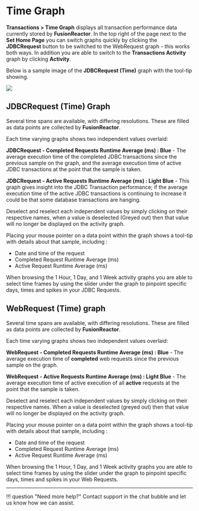 # Time Graph

**Transactions &gt; Time Graph** displays all transaction performance
data currently stored by **FusionReactor**. In the top right of the page
next to the **Set Home Page** you can switch graphs quickly by clicking
the **JDBCRequest** button to be switched to the WebRequest graph - this
works both ways. In addition you are able to switch to the **Transactions
Activity** graph by clicking **Activity**.

Below is a sample image of the **JDBCRequest (Time)** graph with the tool-tip
showing.

![](/frdocs/attachments/245550770/245550786.png)


## JDBCRequest (Time) Graph

Several time spans are available, with differing resolutions. These are filled as data points are collected by **FusionReactor**.

Each time varying graphs shows two independent values overlaid: 

**JDBCRequest - Completed Requests Runtime Average (ms) : Blue**
    -   The average execution time of the completed JDBC transactions
        since the previous sample on the graph, and the average
        execution time of active JDBC transactions at the point that the
        sample is taken.

**JDBCRequest - Active Requests Runtime Average (ms) : Light Blue**
    -   This graph gives insight into the JDBC Transaction
        performance; if the average execution time of the active JDBC
        transactions is continuing to increase it could be that some
        database transactions are hanging.

Deselect and reselect each independent values by simply clicking on their respective names, when a value is deselected (Greyed
out) then that value will no longer be displayed on the activity graph.

Placing your mouse pointer on a data point within the graph shows a
tool-tip with details about that sample, including :

-   Date and time of the request
-   Completed Request Runtime Average (ms)
-   Active Request Runtime Average (ms)

When browsing the 1 Hour, 1 Day, and 1 Week activity graphs you are able
to select time frames by using the slider under the graph to pinpoint
specific days, times and spikes in your JDBC Requests. 

## WebRequest (Time) graph

Several time spans are available, with differing resolutions. These are filled as data points are collected by **FusionReactor**.

Each time varying graphs shows two independent values overlaid: 

**WebRequest - Completed Requests Runtime Average (ms) : Blue**
    -   The average execution time of **completed** web requests since
        the previous sample on the graph.

**WebRequest - Active Requests Runtime Average (ms) : Light Blue**
    -   The average execution time of active execution of
        all **active** requests at the point that the sample is taken.

Deselect and reselect each independent values by simply
clicking on their respective names. When a value is deselected (greyed
out) then that value will no longer be displayed on the activity graph.

Placing your mouse pointer on a data point within the graph shows a
tool-tip with details about that sample, including :

-   Date and time of the request
-   Completed Request Runtime Average (ms)
-   Active Request Runtime Average (ms)

When browsing the 1 Hour, 1 Day, and 1 Week activity graphs you are able
to select time frames by using the slider under the graph to pinpoint
specific days, times and spikes in your Web Requests. 

___

!!! question "Need more help?"
    Contact support in the chat bubble and let us know how we can assist.